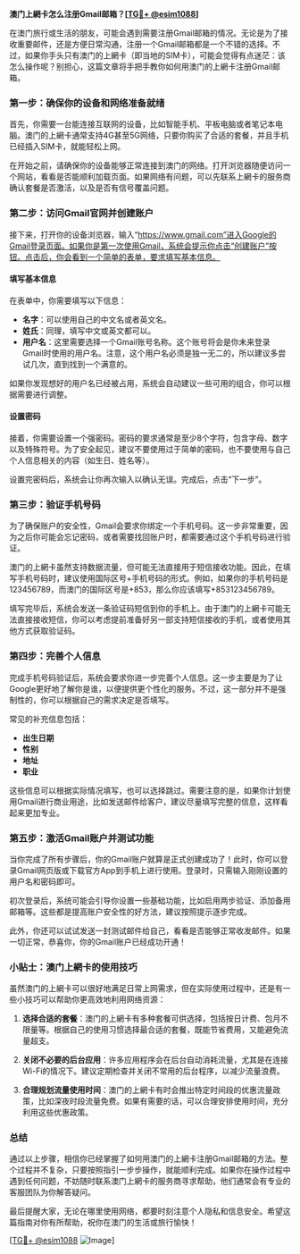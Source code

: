 **澳门上網卡怎么注册Gmail邮箱？[[TG💪+ @esim1088](https://t.me/s/esim1088)]**

在澳门旅行或生活的朋友，可能会遇到需要注册Gmail邮箱的情况。无论是为了接收重要邮件，还是方便日常沟通，注册一个Gmail邮箱都是一个不错的选择。不过，如果你手头只有澳门的上網卡（即当地的SIM卡），可能会觉得有点迷茫：该怎么操作呢？别担心，这篇文章将手把手教你如何用澳门的上網卡注册Gmail邮箱。

### 第一步：确保你的设备和网络准备就绪

首先，你需要一台能连接互联网的设备，比如智能手机、平板电脑或者笔记本电脑。澳门的上網卡通常支持4G甚至5G网络，只要你购买了合适的套餐，并且手机已经插入SIM卡，就能轻松上网。

在开始之前，请确保你的设备能够正常连接到澳门的网络。打开浏览器随便访问一个网站，看看是否能顺利加载页面。如果网络有问题，可以先联系上網卡的服务商确认套餐是否激活，以及是否有信号覆盖问题。

### 第二步：访问Gmail官网并创建账户

接下来，打开你的设备浏览器，输入“https://www.gmail.com”进入Google的Gmail登录页面。如果你是第一次使用Gmail，系统会提示你点击“创建账户”按钮。点击后，你会看到一个简单的表单，要求填写基本信息。

#### 填写基本信息

在表单中，你需要填写以下信息：
- **名字**：可以使用自己的中文名或者英文名。
- **姓氏**：同理，填写中文或英文都可以。
- **用户名**：这里需要选择一个Gmail账号名称。这个账号将会是你未来登录Gmail时使用的用户名。注意，这个用户名必须是独一无二的，所以建议多尝试几次，直到找到一个满意的。

如果你发现想好的用户名已经被占用，系统会自动建议一些可用的组合，你可以根据需要进行调整。

#### 设置密码

接着，你需要设置一个强密码。密码的要求通常是至少8个字符，包含字母、数字以及特殊符号。为了安全起见，建议不要使用过于简单的密码，也不要使用与自己个人信息相关的内容（如生日、姓名等）。

设置完密码后，系统会让你再次输入以确认无误。完成后，点击“下一步”。

### 第三步：验证手机号码

为了确保账户的安全性，Gmail会要求你绑定一个手机号码。这一步非常重要，因为之后你可能会忘记密码，或者需要找回账户时，都需要通过这个手机号码进行验证。

澳门的上網卡虽然支持数据流量，但可能无法直接用于短信接收功能。因此，在填写手机号码时，建议使用国际区号+手机号码的形式。例如，如果你的手机号码是123456789，而澳门的国际区号是+853，那么你应该填写+853123456789。

填写完毕后，系统会发送一条验证码短信到你的手机上。由于澳门的上網卡可能无法直接接收短信，你可以考虑提前准备好另一部支持短信接收的手机，或者使用其他方式获取验证码。

### 第四步：完善个人信息

完成手机号码验证后，系统会要求你进一步完善个人信息。这一步主要是为了让Google更好地了解你是谁，以便提供更个性化的服务。不过，这一部分并不是强制性的，你可以根据自己的需求决定是否填写。

常见的补充信息包括：
- **出生日期**
- **性别**
- **地址**
- **职业**

这些信息可以根据实际情况填写，也可以选择跳过。需要注意的是，如果你计划使用Gmail进行商业用途，比如发送邮件给客户，建议尽量填写完整的信息，这样看起来更加专业。

### 第五步：激活Gmail账户并测试功能

当你完成了所有步骤后，你的Gmail账户就算是正式创建成功了！此时，你可以登录Gmail网页版或下载官方App到手机上进行使用。登录时，只需输入刚刚设置的用户名和密码即可。

初次登录后，系统可能会引导你设置一些基础功能，比如启用两步验证、添加备用邮箱等。这些都是提高账户安全性的好方法，建议按照提示逐步完成。

此外，你还可以试试发送一封测试邮件给自己，看看是否能够正常收发邮件。如果一切正常，恭喜你，你的Gmail账户已经成功开通！

### 小贴士：澳门上網卡的使用技巧

虽然澳门的上網卡可以很好地满足日常上网需求，但在实际使用过程中，还是有一些小技巧可以帮助你更高效地利用网络资源：

1. **选择合适的套餐**：澳门的上網卡有多种套餐可供选择，包括按日计费、包月不限量等。根据自己的使用习惯选择最合适的套餐，既能节省费用，又能避免流量超支。

2. **关闭不必要的后台应用**：许多应用程序会在后台自动消耗流量，尤其是在连接Wi-Fi的情况下。建议定期检查并关闭不常用的后台程序，以减少流量浪费。

3. **合理规划流量使用时间**：澳门的上網卡有时会推出特定时间段的优惠流量政策，比如深夜时段流量免费。如果有需要的话，可以合理安排使用时间，充分利用这些优惠政策。

### 总结

通过以上步骤，相信你已经掌握了如何用澳门的上網卡注册Gmail邮箱的方法。整个过程并不复杂，只要按照指引一步步操作，就能顺利完成。如果你在操作过程中遇到任何问题，不妨随时联系澳门上網卡的服务商寻求帮助，他们通常会有专业的客服团队为你解答疑问。

最后提醒大家，无论在哪里使用网络，都要时刻注意个人隐私和信息安全。希望这篇指南对你有所帮助，祝你在澳门的生活或旅行愉快！

[[TG💪+ @esim1088](https://t.me/s/esim1088) ![Image](https://i.postimg.cc/4NQfJmqS/Snipaste-2025-05-13-00-14-12.png)]